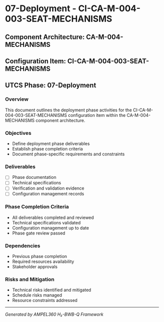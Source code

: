 # 07-Deployment - CI-CA-M-004-003-SEAT-MECHANISMS

## Component Architecture: CA-M-004-MECHANISMS
## Configuration Item: CI-CA-M-004-003-SEAT-MECHANISMS
## UTCS Phase: 07-Deployment

### Overview
This document outlines the deployment phase activities for the CI-CA-M-004-003-SEAT-MECHANISMS configuration item within the CA-M-004-MECHANISMS component architecture.

### Objectives
- Define deployment phase deliverables
- Establish phase completion criteria
- Document phase-specific requirements and constraints

### Deliverables
- [ ] Phase documentation
- [ ] Technical specifications
- [ ] Verification and validation evidence
- [ ] Configuration management records

### Phase Completion Criteria
- All deliverables completed and reviewed
- Technical specifications validated
- Configuration management up to date
- Phase gate review passed

### Dependencies
- Previous phase completion
- Required resources availability
- Stakeholder approvals

### Risks and Mitigation
- Technical risks identified and mitigated
- Schedule risks managed
- Resource constraints addressed

---
*Generated by AMPEL360 H₂-BWB-Q Framework*
